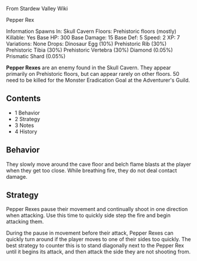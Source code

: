 From Stardew Valley Wiki

Pepper Rex

Information Spawns In: Skull Cavern Floors: Prehistoric floors (mostly) Killable: Yes Base HP: 300 Base Damage: 15 Base Def: 5 Speed: 2 XP: 7 Variations: None Drops: Dinosaur Egg (10%) Prehistoric Rib (30%) Prehistoric Tibia (30%) Prehistoric Vertebra (30%) Diamond (0.05%) Prismatic Shard (0.05%)

**Pepper Rexes** are an enemy found in the Skull Cavern. They appear primarily on Prehistoric floors, but can appear rarely on other floors. 50 need to be killed for the Monster Eradication Goal at the Adventurer's Guild.

## Contents

- 1 Behavior
- 2 Strategy
- 3 Notes
- 4 History

## Behavior

They slowly move around the cave floor and belch flame blasts at the player when they get too close. While breathing fire, they do not deal contact damage.

## Strategy

Pepper Rexes pause their movement and continually shoot in one direction when attacking. Use this time to quickly side step the fire and begin attacking them.

During the pause in movement before their attack, Pepper Rexes can quickly turn around if the player moves to one of their sides too quickly. The best strategy to counter this is to stand diagonally next to the Pepper Rex until it begins its attack, and then attack the side they are not shooting from.